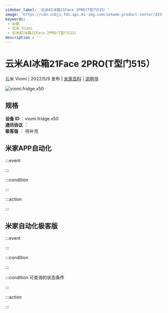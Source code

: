 ```yaml
---
sidebar_label: '云米AI冰箱21Face 2PRO(T型门515）'
image: 'https://cdn.cnbj1.fds.api.mi-img.com/iotweb-product-center/d3316d96bf77913b764f8acc2d98e03e_1650267961009.png?GalaxyAccessKeyId=AKVGLQWBOVIRQ3XLEW&Expires=9223372036854775807&Signature=qYWdsaZYzOxq+MaZWPmje/4K1zc='
keywords: 
 - 米家
 - 云米 Viomi
 - 云米AI冰箱21Face 2PRO(T型门515）
description : ''
---
```

# 云米AI冰箱21Face 2PRO(T型门515）

云米 Viomi | 2022/5/9 发布 | [米家百科](https://home.mi.com/webapp/content/baike/product/index.html?model=viomi.fridge.x50) | [说明书](https://home.mi.com/views/introduction.html?model=viomi.fridge.x50&region=cn)

![viomi.fridge.x50](https://cdn.cnbj1.fds.api.mi-img.com/iotweb-product-center/d3316d96bf77913b764f8acc2d98e03e_1650267961009.png?GalaxyAccessKeyId=AKVGLQWBOVIRQ3XLEW&Expires=9223372036854775807&Signature=qYWdsaZYzOxq+MaZWPmje/4K1zc=)

## 规格  
> 
**设备 ID** ：viomi.fridge.x50  
**通讯协议** ：  
**极客版**  ： 待补充 


## 米家APP自动化  

:::event  

:::

:::condition  

:::

:::action   

:::

## 米家自动化极客版  

:::event  

:::

:::condition  

:::

:::condition 可查询的状态条件  

:::

:::action  

:::

        
